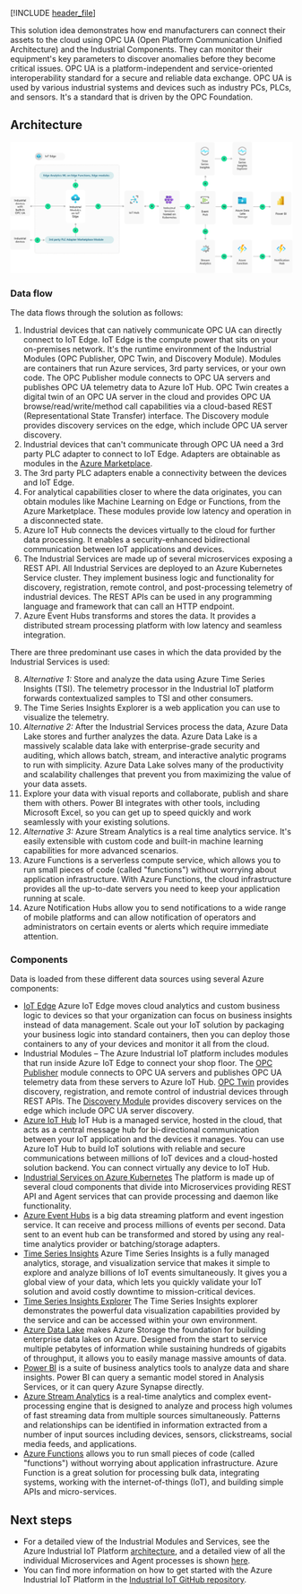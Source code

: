 [!INCLUDE [header_file](../../../includes/sol-idea-header.md)]

This solution idea demonstrates how end manufacturers can connect their assets to the cloud using OPC UA (Open Platform Communication Unified Architecture) and the Industrial Components. They can monitor their equipment's key parameters to discover anomalies before they become critical issues. OPC UA is a platform-independent and service-oriented interoperability standard for a secure and reliable data exchange. OPC UA is used by various industrial systems and devices such as industry PCs, PLCs, and sensors. It's a standard that is driven by the OPC Foundation.

## Architecture

[ ![Architecture Diagram](../media/condition-monitoring.svg) ](../media/condition-monitoring.svg#lightbox)

### Data flow

The data flows through the solution as follows:

1. Industrial devices that can natively communicate OPC UA can directly connect to IoT Edge. IoT Edge is the compute power that sits on your on-premises network. It's the runtime environment of the Industrial Modules (OPC Publisher, OPC Twin, and Discovery Module). Modules are containers that run Azure services, 3rd party services, or your own code. The OPC Publisher module connects to OPC UA servers and publishes OPC UA telemetry data to Azure IoT Hub. OPC Twin creates a digital twin of an OPC UA server in the cloud and provides OPC UA browse/read/write/method call capabilities via a cloud-based REST (Representational State Transfer) interface. The Discovery module provides discovery services on the edge, which include OPC UA server discovery.
1. Industrial devices that can't communicate through OPC UA need a 3rd party PLC adapter to connect to IoT Edge. Adapters are obtainable as modules in the [Azure Marketplace](https://azuremarketplace.microsoft.com/marketplace/).
1. The 3rd party PLC adapters enable a connectivity between the devices and IoT Edge.
1. For analytical capabilities closer to where the data originates, you can obtain modules like Machine Learning on Edge or Functions, from the Azure Marketplace. These modules provide low latency and operation in a disconnected state.
1. Azure IoT Hub connects the devices virtually to the cloud for further data processing. It enables a security-enhanced bidirectional communication between IoT applications and devices.
1. The Industrial Services are made up of several microservices exposing a REST API. All Industrial Services are deployed to an Azure Kubernetes Service cluster. They implement business logic and functionality for discovery, registration, remote control, and post-processing telemetry of industrial devices. The REST APIs can be used in any programming language and framework that can call an HTTP endpoint.
1. Azure Event Hubs transforms and stores the data. It provides a distributed stream processing platform with low latency and seamless integration.

There are three predominant use cases in which the data provided by the Industrial Services is used:

8. _Alternative 1:_ Store and analyze the data using Azure Time Series Insights (TSI). The telemetry processor in the Industrial IoT platform forwards contextualized samples to TSI and other consumers.
1. The Time Series Insights Explorer is a web application you can use to visualize the telemetry.
1. _Alternative 2:_ After the Industrial Services process the data, Azure Data Lake stores and further analyzes the data. Azure Data Lake is a massively scalable data lake with enterprise-grade security and auditing, which allows batch, stream, and interactive analytic programs to run with simplicity. Azure Data Lake solves many of the productivity and scalability challenges that prevent you from maximizing the value of your data assets.
1. Explore your data with visual reports and collaborate, publish and share them with others. Power BI integrates with other tools, including Microsoft Excel, so you can get up to speed quickly and work seamlessly with your existing solutions.
1. _Alternative 3:_ Azure Stream Analytics is a real time analytics service. It's easily extensible with custom code and built-in machine learning capabilities for more advanced scenarios.
1. Azure Functions is a serverless compute service, which allows you to run small pieces of code (called "functions") without worrying about application infrastructure. With Azure Functions, the cloud infrastructure provides all the up-to-date servers you need to keep your application running at scale.
1. Azure Notification Hubs allow you to send notifications to a wide range of mobile platforms and can allow notification of operators and administrators on certain events or alerts which require immediate attention.

### Components

Data is loaded from these different data sources using several Azure components:

- [IoT Edge](/azure/iot-edge/about-iot-edge) Azure IoT Edge moves cloud analytics and custom business logic to devices so that your organization can focus on business insights instead of data management. Scale out your IoT solution by packaging your business logic into standard containers, then you can deploy those containers to any of your devices and monitor it all from the cloud.
- Industrial Modules – The Azure Industrial IoT platform includes modules that run inside Azure IoT Edge to connect your shop floor. The [OPC Publisher](https://github.com/Azure/Industrial-IoT/blob/master/docs/modules/publisher.md) module connects to OPC UA servers and publishes OPC UA telemetry data from these servers to Azure IoT Hub. [OPC Twin](https://github.com/Azure/Industrial-IoT/blob/master/docs/modules/twin.md) provides discovery, registration, and remote control of industrial devices through REST APIs. The [Discovery Module](https://github.com/Azure/Industrial-IoT/blob/master/docs/modules/discovery.md) provides discovery services on the edge which include OPC UA server discovery.
- [Azure IoT Hub](/azure/iot-hub/) IoT Hub is a managed service, hosted in the cloud, that acts as a central message hub for bi-directional communication between your IoT application and the devices it manages. You can use Azure IoT Hub to build IoT solutions with reliable and secure communications between millions of IoT devices and a cloud-hosted solution backend. You can connect virtually any device to IoT Hub.
- [Industrial Services on Azure Kubernetes](https://github.com/Azure/Industrial-IoT/tree/master/docs/services) The platform is made up of several cloud components that divide into Microservices providing REST API and Agent services that can provide processing and daemon like functionality.
- [Azure Event Hubs](/azure/event-hubs/event-hubs-about/) is a big data streaming platform and event ingestion service. It can receive and process millions of events per second. Data sent to an event hub can be transformed and stored by using any real-time analytics provider or batching/storage adapters.
- [Time Series Insights](/azure/time-series-insights/) Azure Time Series Insights is a fully managed analytics, storage, and visualization service that makes it simple to explore and analyze billions of IoT events simultaneously. It gives you a global view of your data, which lets you quickly validate your IoT solution and avoid costly downtime to mission-critical devices.
- [Time Series Insights Explorer](/azure/time-series-insights/time-series-insights-explorer) The Time Series Insights explorer demonstrates the powerful data visualization capabilities provided by the service and can be accessed within your own environment.
- [Azure Data Lake](/azure/storage/blobs/data-lake-storage-introduction) makes Azure Storage the foundation for building enterprise data lakes on Azure. Designed from the start to service multiple petabytes of information while sustaining hundreds of gigabits of throughput, it allows you to easily manage massive amounts of data.
- [Power BI](/power-bi) is a suite of business analytics tools to analyze data and share insights. Power BI can query a semantic model stored in Analysis Services, or it can query Azure Synapse directly.
- [Azure Stream Analytics](https://azure.microsoft.com/services/stream-analytics/) is a real-time analytics and complex event-processing engine that is designed to analyze and process high volumes of fast streaming data from multiple sources simultaneously. Patterns and relationships can be identified in information extracted from a number of input sources including devices, sensors, clickstreams, social media feeds, and applications.
- [Azure Functions](/azure/azure-functions/) allows you to run small pieces of code (called "functions") without worrying about application infrastructure. Azure Function is a great solution for processing bulk data, integrating systems, working with the internet-of-things (IoT), and building simple APIs and micro-services.

## Next steps

- For a detailed view of the Industrial Modules and Services, see the Azure Industrial IoT Platform [architecture](https://github.com/Azure/Industrial-IoT/blob/master/docs/architecture.md), and a detailed view of all the individual Microservices and Agent processes is shown [here](https://github.com/Azure/Industrial-IoT/blob/master/docs/architecture-details.md).
- You can find more information on how to get started with the Azure Industrial IoT Platform in the [Industrial IoT GitHub repository](https://github.com/Azure/Industrial-IoT/blob/master/docs/architecture-details.md).

